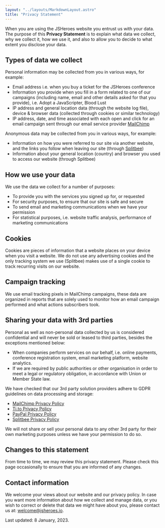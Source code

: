 ```yaml
---
layout: "../layouts/MarkdownLayout.astro"
title: "Privacy Statement"
---
```


When you are using the JSHeroes website you entrust us with your data. The purpose of this **Privacy Statement** is to explain what data we collect, why we collect it, how we use it, and also to allow you to decide to what extent you disclose your data.

## Types of data we collect

Personal information may be collected from you in various ways, for example:
* Email address i.e. when you buy a ticket for the JSHeroes conference
* Information you provide when you fill in a form related to one of our campaigns (including name, email and other details asked for that you provide), i.e. Adopt a JavaScripter, Blood Lust
*  IP address and general location data (through the website log file), device & browser data (collected through cookies or similar technology)
* IP address, date, and time associated with each open and click for an email campaign sent through our email service provider [MailChimp](https://mailchimp.com/)

Anonymous data may be collected from you in various ways, for example:
* Information on how you were referred to our site via another website, and the links you follow when leaving our site (through [Splitbee](https://splitbee.io/))
* Information about your general location (country) and browser you used to access our website (through Splitbee)

## How we use your data

We use the data we collect for a number of purposes:
* To provide you with the services you signed up for, or requested
* For security purposes, to ensure that our site is safe and secure
* To send email and marketing communications when we have your permission
* For statistical purposes, i.e. website traffic analysis, performance of marketing communications

## Cookies

Cookies are pieces of information that a website places on your device when you visit a website. We do not use any advertising cookies and the only tracking system we use (Splitbee) makes use of a single cookie to track recurring visits on our website.

## Campaign tracking

We use email tracking pixels in MailChimp campaigns, these data are organized in reports that are solely used to monitor how an email campaign performed and what actions subscribers took.

## Sharing your data with 3rd parties

Personal as well as non-personal data collected by us is considered confidential and will never be sold or leased to third parties, besides the exceptions mentioned below:
* When companies perform services on our behalf, i.e. online payments, conference registration system, email marketing platform, website analytics.
* If we are required by public authorities or other organisation in order to meet a legal or regulatory obligation, in accordance with Union or Member State law.

We have checked that our 3rd party solution providers adhere to GDPR guidelines on data processing and storage:
* [MailChimp Privacy Policy](https://mailchimp.com/legal/privacy/)
* [Ti.to Privacy Policy](https://ti.to/privacy)
* [PayPal Privacy Policy](https://www.paypal.com/en/webapps/mpp/ua/privacy-full)
* [Splitbee Privacy Policy](https://splitbee.io/privacy)

We will not share or sell your personal data to any other 3rd party for their own marketing purposes unless we have your permission to do so.

## Changes to this statement

From time to time, we may review this privacy statement. Please check this page occasionally to ensure that you are informed of any changes.


## Contact information

We welcome your views about our website and our privacy policy. In case you want more information about how we collect and manage data, or you wish to correct or delete that data we might have about you, please contact us at: [welcome@jsheroes.io](mailto:welcome@jsheroes.io).

Last updated: 8 January, 2023.